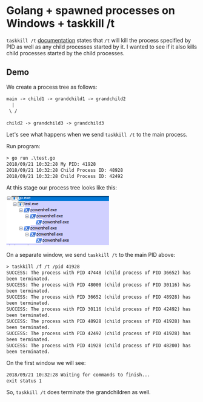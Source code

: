 # Golang + spawned processes on Windows + taskkill /t

`taskkill /t` [documentation](https://docs.microsoft.com/en-us/windows-server/administration/windows-commands/taskkill) states that `/t` will kill
the process specified by PID as well as any child processes started by it.
I wanted to see if it also kills child processes started by the child processes.

## Demo

We create a process tree as follows:

```
main -> child1 -> grandchild1 -> grandchild2
  |
 \ /

child2 -> grandchild3 -> grandchild3
```


Let's see what happens when we send `taskkill /t` to the main process.

Run program:

```
> go run .\test.go
2018/09/21 10:32:28 My PID: 41928
2018/09/21 10:32:28 Child Process ID: 48928
2018/09/21 10:32:28 Child Process ID: 42492

```

At this stage our process tree looks like this:

![Process tree](process_tree.PNG "Process Tree")



On a separate window, we send `taskkill /t` to the main PID above:

```
> taskkill /f /t /pid 41928
SUCCESS: The process with PID 47448 (child process of PID 36652) has been terminated.
SUCCESS: The process with PID 48000 (child process of PID 30116) has been terminated.
SUCCESS: The process with PID 36652 (child process of PID 48928) has been terminated.
SUCCESS: The process with PID 30116 (child process of PID 42492) has been terminated.
SUCCESS: The process with PID 48928 (child process of PID 41928) has been terminated.
SUCCESS: The process with PID 42492 (child process of PID 41928) has been terminated.
SUCCESS: The process with PID 41928 (child process of PID 48200) has been terminated.
```


On the first window we will see:
```
2018/09/21 10:32:28 Waiting for commands to finish...
exit status 1
```

So, `taskkill /t` does terminate the grandchildren as well.
